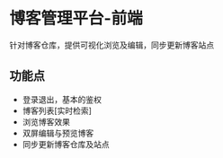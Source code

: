 # 博客管理平台-前端
针对博客仓库，提供可视化浏览及编辑，同步更新博客站点

## 功能点
+ 登录退出，基本的鉴权
+ 博客列表[实时检索]
+ 浏览博客效果
+ 双屏编辑与预览博客
+ 同步更新博客仓库及站点

